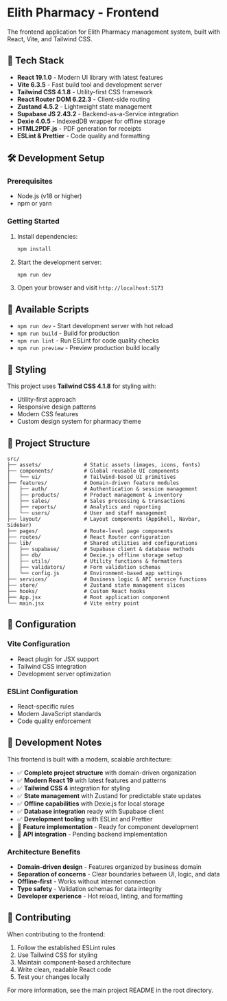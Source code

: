 # Elith Pharmacy - Frontend

The frontend application for Elith Pharmacy management system, built with React, Vite, and Tailwind CSS.

## 🚀 Tech Stack

- **React 19.1.0** - Modern UI library with latest features
- **Vite 6.3.5** - Fast build tool and development server
- **Tailwind CSS 4.1.8** - Utility-first CSS framework
- **React Router DOM 6.22.3** - Client-side routing
- **Zustand 4.5.2** - Lightweight state management
- **Supabase JS 2.43.2** - Backend-as-a-Service integration
- **Dexie 4.0.5** - IndexedDB wrapper for offline storage
- **HTML2PDF.js** - PDF generation for receipts
- **ESLint & Prettier** - Code quality and formatting

## 🛠️ Development Setup

### Prerequisites
- Node.js (v18 or higher)
- npm or yarn

### Getting Started

1. Install dependencies:
   ```bash
   npm install
   ```

2. Start the development server:
   ```bash
   npm run dev
   ```

3. Open your browser and visit `http://localhost:5173`

## 📝 Available Scripts

- `npm run dev` - Start development server with hot reload
- `npm run build` - Build for production
- `npm run lint` - Run ESLint for code quality checks
- `npm run preview` - Preview production build locally

## 🎨 Styling

This project uses **Tailwind CSS 4.1.8** for styling with:
- Utility-first approach
- Responsive design patterns
- Modern CSS features
- Custom design system for pharmacy theme

## 📁 Project Structure

```
src/
├── assets/              # Static assets (images, icons, fonts)
├── components/          # Global reusable UI components
│   └── ui/              # Tailwind-based UI primitives
├── features/            # Domain-driven feature modules
│   ├── auth/            # Authentication & session management
│   ├── products/        # Product management & inventory
│   ├── sales/           # Sales processing & transactions
│   ├── reports/         # Analytics and reporting
│   └── users/           # User and staff management
├── layout/              # Layout components (AppShell, Navbar, Sidebar)
├── pages/               # Route-level page components
├── routes/              # React Router configuration
├── lib/                 # Shared utilities and configurations
│   ├── supabase/        # Supabase client & database methods
│   ├── db/              # Dexie.js offline storage setup
│   ├── utils/           # Utility functions & formatters
│   ├── validators/      # Form validation schemas
│   └── config.js        # Environment-based app settings
├── services/            # Business logic & API service functions
├── store/               # Zustand state management slices
├── hooks/               # Custom React hooks
├── App.jsx              # Root application component
└── main.jsx             # Vite entry point
```

## 🔧 Configuration

### Vite Configuration
- React plugin for JSX support
- Tailwind CSS integration
- Development server optimization

### ESLint Configuration
- React-specific rules
- Modern JavaScript standards
- Code quality enforcement

## 🚧 Development Notes

This frontend is built with a modern, scalable architecture:

- ✅ **Complete project structure** with domain-driven organization
- ✅ **Modern React 19** with latest features and patterns
- ✅ **Tailwind CSS 4** integration for styling
- ✅ **State management** with Zustand for predictable state updates
- ✅ **Offline capabilities** with Dexie.js for local storage
- ✅ **Database integration** ready with Supabase client
- ✅ **Development tooling** with ESLint and Prettier
- 🚧 **Feature implementation** - Ready for component development
- 🚧 **API integration** - Pending backend implementation

### Architecture Benefits
- **Domain-driven design** - Features organized by business domain
- **Separation of concerns** - Clear boundaries between UI, logic, and data
- **Offline-first** - Works without internet connection
- **Type safety** - Validation schemas for data integrity
- **Developer experience** - Hot reload, linting, and formatting

## 🤝 Contributing

When contributing to the frontend:

1. Follow the established ESLint rules
2. Use Tailwind CSS for styling
3. Maintain component-based architecture
4. Write clean, readable React code
5. Test your changes locally

For more information, see the main project README in the root directory.
